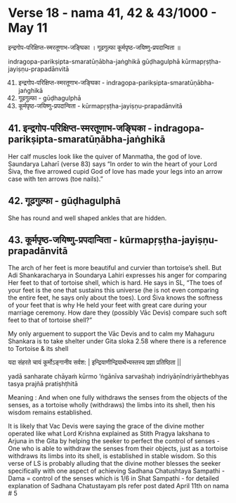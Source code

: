 # Verse 18 - nama 41, 42 & 43/1000 - May 11 

इन्द्रगोप-परिक्षिप्त-स्मरतूणाभ-जङ्घिका ।
गूढगुल्फा कूर्मपृष्ठ-जयिष्णु-प्रपदान्विता ॥

indragopa-parikṣipta-smaratūṇābha-jaṅghikā 
gūḍhagulphā kūrmapṛṣṭha-jayiṣṇu-prapadānvitā

41. इन्द्रगोप-परिक्षिप्त-स्मरतूणाभ-जङ्घिका  -  indragopa-parikṣipta-smaratūṇābha-jaṅghikā 
42. गूढगुल्फा  - gūḍhagulphā 
43. कूर्मपृष्ठ-जयिष्णु-प्रपदान्विता - kūrmapṛṣṭha-jayiṣṇu-prapadānvitā

## 41. इन्द्रगोप-परिक्षिप्त-स्मरतूणाभ-जङ्घिका  -  indragopa-parikṣipta-smaratūṇābha-jaṅghikā

Her calf muscles look like the quiver of Manmatha, the god of love. Saundarya Laharī (verse 83) says “In order to win the heart of your Lord Śiva, the five arrowed cupid God of love has made your legs into an arrow case with ten arrows (toe nails).”

## 42. गूढगुल्फा  - gūḍhagulphā

She has round and well shaped ankles that are hidden.

## 43. कूर्मपृष्ठ-जयिष्णु-प्रपदान्विता - kūrmapṛṣṭha-jayiṣṇu-prapadānvitā

The arch of her feet is more beautiful and curvier than tortoise’s shell. But Adi Shankaracharya in Soundarya Lahiri expresses his anger for comparing Her feet to that of tortoise shell, which is hard. He says in SL,  “The toes of your feet is the one that sustains this universe (he is not even comparing the entire feet, he says only about the toes). Lord Śiva knows the softness of your feet that is why He held your feet with great care during your marriage ceremony. How dare they (possibly Vāc Devis) compare such soft feet to that of tortoise shell?” 

My only arguement to support the Vāc Devis and to calm my Mahaguru Shankara is to take shelter under Gita sloka 2.58 where there is a reference to Tortoise & its shell 

यदा संहरते चायं कूर्मोऽङ्गानीव सर्वश: |
इन्द्रियाणीन्द्रियार्थेभ्यस्तस्य प्रज्ञा प्रतिष्ठिता ||

yadā sanharate chāyaṁ kūrmo ’ṅgānīva sarvaśhaḥ
indriyāṇīndriyārthebhyas tasya prajñā pratiṣhṭhitā

Meaning : And when one fully withdraws the senses from the objects of the senses, as a tortoise wholly (withdraws) the limbs into its shell, then his wisdom remains established.

It is likely that Vac Devis were saying the grace of the divine mother operated like what Lord Krishna explained as Stith Pragya lakshana to Arjuna in the Gita by helping the seeker to perfect the control of senses - One who is able to withdraw the senses from their objects, just as a tortoise withdraws its limbs into its shell, is established in stable wisdom.  So this verse of LS is probably alluding that the divine mother blesses the seeker specifically with one aspect of achieving Sadhana Chatushtaya Sampathi - Dama = control of the senses which is 1/6 in Shat Sampathi - for detailed explanation of Sadhana Chatustayam pls refer post dated April 11th on nama # 5
